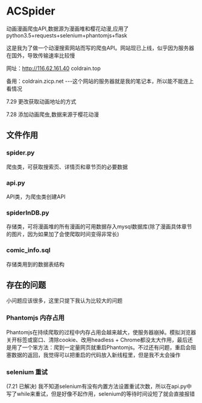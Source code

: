 # ACSpider
动画漫画爬虫API,数据源为漫画堆和樱花动漫,应用了python3.5+requests+selenium+phantomjs+flask

这是我为了做一个动漫搜索网站而写的爬虫API。网站现已上线，似乎因为服务器在国外，导致传输速率比较慢

网址：http://116.62.161.40	coldrain.top

备用：coldrain.zicp.net	---这个网站的服务器就是我的笔记本，所以能不能连上看情况

7.29 更改获取动画地址的方式

7.28  添加动画爬虫,数据来源于樱花动漫


## 文件作用

### spider.py
爬虫类，可获取搜索页、详情页和章节页的必要数据

### api.py
API类，为爬虫类创建API

### spiderInDB.py
存储类，可将漫画堆的所有漫画的可用数据存入mysql数据库(除了漫画具体章节的图片，因为如果加了会使爬取时间变得非常长)

### comic_info.sql
存储类用到的数据表结构

## 存在的问题
小问题应该很多，这里只提下我认为比较大的问题
### Phantomjs 内存占用
Phantomjs在持续爬取的过程中内存占用会越来越大，使服务器崩掉。模拟浏览器关开标签或窗口、清除cookie、改用headless + Chrome都没太大作用，最后还是用了一个笨方法：爬到一定量网页就重启Phantomjs。不过还有问题，重启会阻塞数据的返回，我觉得可以把重启的代码放入新线程里，但是我不太会操作
### selenium 重试 
(7.21 已解决)
我不知道selenium有没有内置方法设置重试次数，所以在api.py中写了while来重试，但是好像不起作用，selenium的等待时间设短了就会直接报错